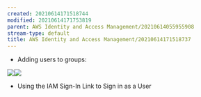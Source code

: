 ```yaml
---
created: 20210614171518744
modified: 20210614171753819
parent: AWS Identity and Access Management/20210614055955908
stream-type: default
title: AWS Identity and Access Management/20210614171518737
---
```

-   Adding users to groups:

![](https://user-images.githubusercontent.com/31969517/121932189-31bea980-cd62-11eb-8686-fc2c6731d187.png)![](https://user-images.githubusercontent.com/31969517/121866586-b090f380-cd1c-11eb-9845-993b3798f9db.png)

-   Using the IAM Sign-In Link to Sign in as a User
